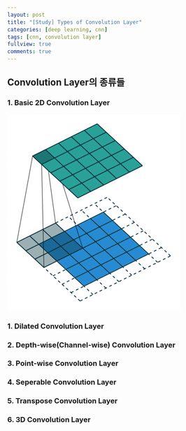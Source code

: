 ```yaml
---
layout: post
title: "[Study] Types of Convolution Layer"
categories: [deep learning, cnn]
tags: [cnn, convolution layer]
fullview: true
comments: true
---
```



## Convolution Layer의 종류들
### 1. Basic 2D Convolution Layer
![basic_conv](./assets/images/basic-conv.gif)

### 1. Dilated Convolution Layer


### 2. Depth-wise(Channel-wise) Convolution Layer


### 3. Point-wise Convolution Layer


### 4. Seperable Convolution Layer


### 5. Transpose Convolution Layer


### 6. 3D Convolution Layer
